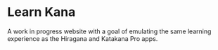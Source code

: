 # Learn Kana
A work in progress website with a goal of emulating the same learning experience as the Hiragana and Katakana Pro apps.

